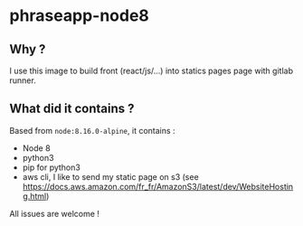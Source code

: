 # phraseapp-node8

## Why ?

I use this image to build front (react/js/...) into statics pages page with gitlab runner.

## What did it contains ?

Based from `node:8.16.0-alpine`, it contains :
  - Node 8
  - python3
  - pip for python3
  - aws cli, I like to send my static page on s3 (see https://docs.aws.amazon.com/fr_fr/AmazonS3/latest/dev/WebsiteHosting.html)
  
All issues are welcome !
